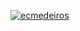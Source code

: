 
[![ecmedeiros](https://github-readme-stats.vercel.app/api?username=ecmedeiros&theme=dark)](https://github.com/anuraghazra/github-readme-stats)
